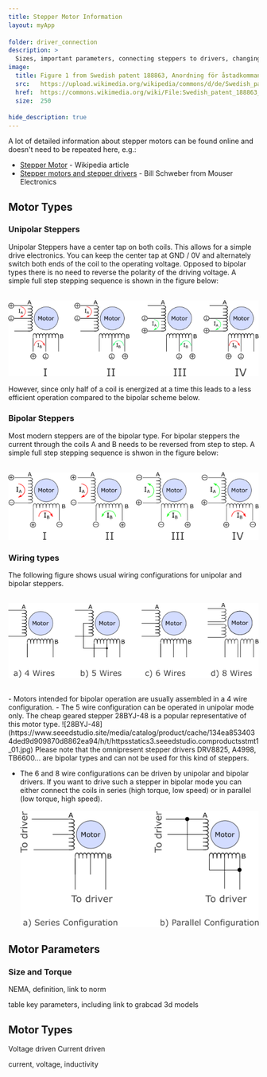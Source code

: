 ```yaml
---
title: Stepper Motor Information
layout: myApp

folder: driver_connection
description: >
  Sizes, important parameters, connecting steppers to drivers, changing rotation direction etc. 
image:       
  title: Figure 1 from Swedish patent 188863, Anordning för åstadkommande av stegvis matningsrörelse. Device to accomplish a stepwise feeding movement., G. E. W. Svensson, Halmstad [Public domain], via Wikimedia Commons
  src:   https://upload.wikimedia.org/wikipedia/commons/d/de/Swedish_patent_188863_Anordning_f%C3%B6r_%C3%A5stadkommande_av_stegvis_matningsr%C3%B6relse_Fig._1.jpg
  href:  https://commons.wikimedia.org/wiki/File:Swedish_patent_188863_Anordning_f%C3%B6r_%C3%A5stadkommande_av_stegvis_matningsr%C3%B6relse_Fig._1.jpg
  size:  250

hide_description: true
---
```

<p></p>

A lot of detailed information about stepper motors can be found online and doesn't need to be repeated here, e.g.:

- [Stepper Motor](https://en.wikipedia.org/wiki/Stepper_motor) - Wikipedia article
- [Stepper motors and stepper drivers](http://www.machinebuilding.net/ta/t0627.htm) - Bill Schweber from Mouser Electronics



## Motor Types

### Unipolar Steppers

Unipolar Steppers have a center tap on both coils. This allows for a simple drive electronics. You can keep the center tap at GND / 0V and alternately switch both ends of the coil to the operating voltage. Opposed to bipolar types there is no need to reverse the polarity of the driving voltage. A simple full step stepping sequence is shown in the figure below: 

<br>![Step Sequence](assets/unipolar_steps.png)

However, since only half of a coil is energized at a time this leads to a less efficient operation compared to the bipolar scheme below. 



### Bipolar Steppers

Most modern steppers are of the bipolar type. For bipolar steppers the current through the coils A and B needs to be reversed from step to step. A simple full step stepping sequence is shwon in the figure below: 

<br>![Step Sequence](assets/bipolar_steps.png)


### Wiring types

The following figure shows usual wiring configurations for unipolar and bipolar steppers.

<br>![Wiring](assets/wiring.png)

<br>
- Motors intended for bipolar operation are usually assembled in a 4 wire configuration. 
- The 5 wire configuration can be operated in unipolar mode only.  The cheap geared stepper 28BYJ-48 is a popular representative of this motor type. 
  ![28BYJ-48](https://www.seeedstudio.site/media/catalog/product/cache/134ea8534034ded9d909870d8862ea94/h/t/httpsstatics3.seeedstudio.comproductsstmt1_01.jpg)   
  Please note that the omnipresent stepper drivers DRV8825, A4998, TB6600... are bipolar types and can not be used for this kind of steppers.

- The 6 and 8 wire configurations can be driven by unipolar and bipolar drivers. 
  If you want to drive such a stepper in bipolar mode you can either connect the coils in series (high torque, low speed) or in parallel (low torque, high speed). <br>
<br>![Wiring](assets/configurations.png)




## Motor Parameters
### Size and Torque

NEMA, definition, link to norm

table key parameters, including link to grabcad 3d models


## Motor Types

Voltage driven
Current driven



current, voltage, inductivity


